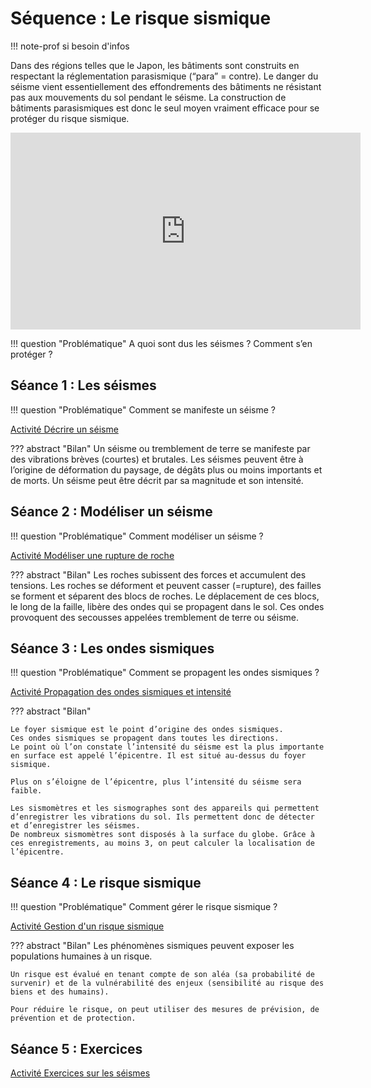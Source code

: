 # Séquence : Le risque sismique

!!! note-prof
    si besoin d'infos

Dans des régions telles que le Japon, les bâtiments sont construits en respectant la réglementation parasismique (“para” = contre). 
Le danger du séisme vient essentiellement des effondrements des bâtiments ne résistant pas aux mouvements du sol pendant le séisme. La construction de bâtiments parasismiques est donc le seul moyen vraiment efficace pour se protéger du risque sismique.


<iframe width="560" height="315" src="https://www.youtube-nocookie.com/embed/vL1nw8buVoU?si=dLN69eeGJ2j9pwam" title="YouTube video player" frameborder="0" allow="accelerometer; autoplay; clipboard-write; encrypted-media; gyroscope; picture-in-picture; web-share" allowfullscreen></iframe>

!!! question "Problématique"
    A quoi sont dus les séismes ? 
    Comment s’en protéger ?

    



## Séance 1 : Les séismes

!!! question "Problématique"
    Comment se manifeste un séisme ?


[Activité Décrire un séisme](../seismes)


??? abstract "Bilan"
    Un séisme ou tremblement de terre se manifeste par des vibrations brèves (courtes) et brutales. Les séismes peuvent être à l’origine de déformation du paysage, de dégâts plus ou moins importants et de morts.
    Un séisme peut être décrit par sa magnitude et son intensité.



## Séance 2 : Modéliser un séisme

!!! question "Problématique"
    Comment modéliser un séisme ?


[Activité Modéliser une rupture de roche](../modelRuptureRoches)


??? abstract "Bilan"
    Les roches subissent des forces et accumulent des tensions. Les roches se déforment et peuvent casser (=rupture), des failles se forment et séparent des blocs de roches.
    Le déplacement de ces blocs, le long de la faille, libère des ondes qui se propagent dans le sol. Ces ondes provoquent des secousses appelées tremblement de terre ou séisme.


## Séance 3 : Les ondes sismiques

!!! question "Problématique"
    Comment se propagent les ondes sismiques ? 

[Activité Propagation des ondes sismiques et intensité](../propagOndes)



??? abstract "Bilan"

    Le foyer sismique est le point d’origine des ondes sismiques.
    Ces ondes sismiques se propagent dans toutes les directions.
    Le point où l’on constate l’intensité du séisme est la plus importante en surface est appelé l’épicentre. Il est situé au-dessus du foyer sismique.

    Plus on s’éloigne de l’épicentre, plus l’intensité du séisme sera faible.

    Les sismomètres et les sismographes sont des appareils qui permettent d’enregistrer les vibrations du sol. Ils permettent donc de détecter et d’enregistrer les séismes.
    De nombreux sismomètres sont disposés à la surface du globe. Grâce à ces enregistrements, au moins 3, on peut calculer la localisation de l’épicentre.

## Séance 4 : Le risque sismique

!!! question "Problématique"
    Comment gérer le risque sismique ?



[Activité Gestion d'un risque sismique](../risquesSismiques)


??? abstract "Bilan"
    Les phénomènes sismiques peuvent exposer les populations humaines à un risque.

    Un risque est évalué en tenant compte de son aléa (sa probabilité de survenir) et de la vulnérabilité des enjeux (sensibilité au risque des biens et des humains).

    Pour réduire le risque, on peut utiliser des mesures de prévision, de prévention et de protection.



## Séance 5 : Exercices




[Activité Exercices sur les séismes](../exoSeismes)